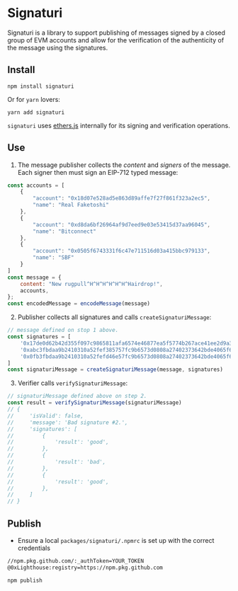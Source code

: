 # Signaturi

Signaturi is a library to support publishing of messages signed by a closed group of EVM accounts and allow for the verification of the authenticity of the message using the signatures.

## Install

```
npm install signaturi
```

Or for `yarn` lovers:

```
yarn add signaturi
```

`signaturi` uses [ethers.js](https://docs.ethers.org/v5/) internally for its signing and verification operations.

## Use

 1. The message publisher collects the *content* and *signers* of the message. Each signer then must sign an EIP-712 typed message:

```javascript
const accounts = [
    {
        "account": "0x18d07e528ad5e863d89affe7f27f861f323a2ec5",
        "name": "Real Faketoshi"
    },
    {
        "account": "0xd8da6bf26964af9d7eed9e03e53415d37aa96045",
        "name": "Bitconnect"
    },
    {
        "account": "0x0505f6743331f6c47e711516d03a415bbc979133",
        "name": "SBF"
    }
]
const message = {
    content: "New rugpull^H^H^H^H^H^H^Hairdrop!",
    accounts,
};
const encodedMessage = encodeMessage(message)
```

 2. Publisher collects all signatures and calls `createSignaturiMessage`:

```javascript
// message defined on stop 1 above.
const signatures = [
    '0x17de0d62b42d355f097c9865811afa6574e46877ea5f5774b267ace41ee2d9a352743ff67ec92903121eeaf4f4d7d1dd0f87ddeace0a4f8fedb9fbe9bdb1eda31b',
    '0xabc3fbdaa9b2410310a52fef385757fc9b6573d0808a27402373642bde4065f65984fe5bceffdbb5569c516c626381712b8429d01cd680e18c1a9e94dbe021dddd',
    '0x0fb3fbdaa9b2410310a52fefd46e57fc9b6573d0808a27402373642bde4065f65984fe5bceffdbb5569c516c626381712b8429d01cd680e18c1a9e94dbe0219c1c',
]
const signaturiMessage = createSignaturiMessage(message, signatures)
```

 3. Verifier calls `verifySignaturiMessage`:

```javascript
// signaturiMessage defined above on step 2.
const result = verifySignaturiMessage(signaturiMessage)
// {
//     'isValid': false,
//     'message': 'Bad signature #2.',
//     'signatures': [
//         {
//             'result': 'good',
//         },
//         {
//             'result': 'bad',
//         },
//         {
//             'result': 'good',
//         },
//     ]
// }
```


## Publish

* Ensure a local `packages/signaturi/.npmrc` is set up with the correct credentials

```bash
//npm.pkg.github.com/:_authToken=YOUR_TOKEN
@0xLighthouse:registry=https://npm.pkg.github.com
```

```bash
npm publish 
```

